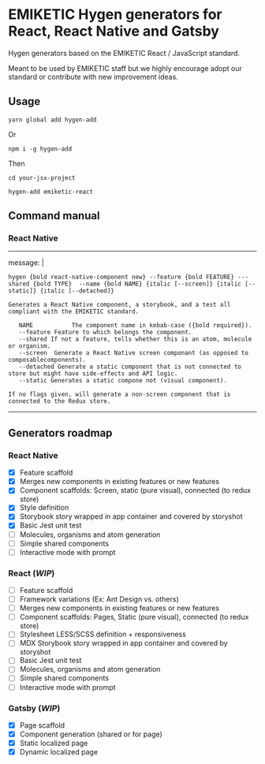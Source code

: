 # EMIKETIC Hygen generators for React, React Native and Gatsby

Hygen generators based on the EMIKETIC React / JavaScript standard.

Meant to be used by EMIKETIC staff but we highly encourage adopt our standard or contribute with new improvement ideas.

## Usage

```
yarn global add hygen-add
```

Or

```
npm i -g hygen-add
```

Then

```
cd your-jsx-project

hygen-add emiketic-react
```

## Command manual

### React Native

---

message: |

    hygen {bold react-native-component new} --feature {bold FEATURE} ---shared {bold TYPE}  --name {bold NAME} {italic [--screen]} {italic [--static]} {italic [--detached]}

    Generates a React Native component, a storybook, and a test all compliant with the EMIKETIC standard.

       NAME           The component name in kebab-case ({bold required}).
       --feature Feature to which belongs the component.
       --shared If not a feature, tells whether this is an atom, molecule or organism.
       --screen  Generate a React Native screen componant (as opposed to composablecomponents).
       --detached Generate a static component that is not connected to store but might have side-effects and API logic.
       --static Generates a static compone not (visual component).

    If no flags given, will generate a non-screen component that is connected to the Redux store.

---

## Generators roadmap

### React Native

- [x] Feature scaffold
- [x] Merges new components in existing features or new features
- [x] Component scaffolds: Screen, static (pure visual), connected (to redux store)
- [x] Style definition
- [x] Storybook story wrapped in app container and covered by storyshot
- [x] Basic Jest unit test
- [ ] Molecules, organisms and atom generation
- [ ] Simple shared components
- [ ] Interactive mode with prompt

### React (_WIP_)

- [ ] Feature scaffold
- [ ] Framework variations (Ex: Ant Design vs. others)
- [ ] Merges new components in existing features or new features
- [ ] Component scaffolds: Pages, Static (pure visual), connected (to redux store)
- [ ] Stylesheet LESS/SCSS definition + responsiveness
- [ ] MDX Storybook story wrapped in app container and covered by storyshot
- [ ] Basic Jest unit test
- [ ] Molecules, organisms and atom generation
- [ ] Simple shared components
- [ ] Interactive mode with prompt

### Gatsby (_WIP_)

- [X] Page scaffold
- [X] Component generation (shared or for page)
- [X] Static localized page
- [X] Dynamic localized page
